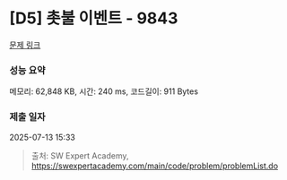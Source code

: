 # [D5] 촛불 이벤트 - 9843 

[문제 링크](https://swexpertacademy.com/main/code/problem/problemDetail.do?contestProbId=AXGBKzuaPOoDFAXR) 

### 성능 요약

메모리: 62,848 KB, 시간: 240 ms, 코드길이: 911 Bytes

### 제출 일자

2025-07-13 15:33



> 출처: SW Expert Academy, https://swexpertacademy.com/main/code/problem/problemList.do